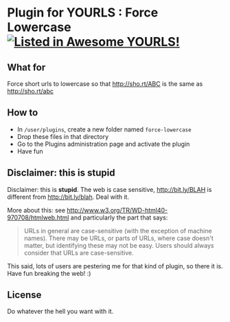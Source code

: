 # Plugin for YOURLS : Force Lowercase [![Listed in Awesome YOURLS!](https://img.shields.io/badge/Awesome-YOURLS-C5A3BE)](https://github.com/YOURLS/awesome-yourls/)

## What for

Force short urls to lowercase so that http://sho.rt/ABC is the same as http://sho.rt/abc

## How to

* In `/user/plugins`, create a new folder named `force-lowercase`
* Drop these files in that directory
* Go to the Plugins administration page and activate the plugin 
* Have fun

## Disclaimer: this is stupid

Disclaimer: this is **stupid**. The web is case sensitive, http://bit.ly/BLAH is different from http://bit.ly/blah. Deal with it.

More about this: see http://www.w3.org/TR/WD-html40-970708/htmlweb.html and particularly the part that says:
>URLs in general are case-sensitive (with the exception of machine names). There may be URLs, or parts of URLs, where case doesn't matter, but identifying these may not be easy. Users should always consider that URLs are case-sensitive.

This said, lots of users are pestering me for that kind of plugin, so there it is. Have fun breaking the web! :)

## License

Do whatever the hell you want with it.
